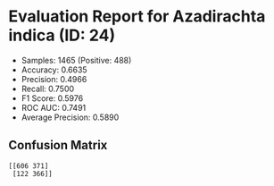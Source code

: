# Evaluation Report for Azadirachta indica (ID: 24)
- Samples: 1465 (Positive: 488)
- Accuracy: 0.6635
- Precision: 0.4966
- Recall: 0.7500
- F1 Score: 0.5976
- ROC AUC: 0.7491
- Average Precision: 0.5890

## Confusion Matrix
```
[[606 371]
 [122 366]]
```
